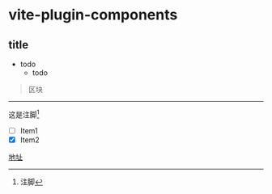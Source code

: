 # vite-plugin-components

## title

- todo
    - todo
> 区块

***

这是注脚[^注脚]  
[^注脚]:注脚
- [ ] Item1
- [x] Item2

[地址](www.baidu.com)
